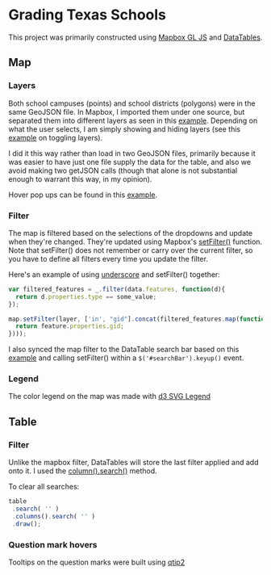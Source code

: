 # Grading Texas Schools

This project was primarily constructed using [Mapbox GL JS](https://www.mapbox.com/mapbox-gl-js/api/) and [DataTables](https://datatables.net/).

## Map

### Layers

Both school campuses (points) and school districts (polygons) were in the same GeoJSON file. In Mapbox, I imported them under one source, but separated them into different layers as seen in this [example](https://www.mapbox.com/mapbox-gl-js/example/multiple-geometries/). Depending on what the user selects, I am simply showing and hiding layers (see this [example](https://www.mapbox.com/mapbox-gl-js/example/toggle-layers/) on toggling layers).

I did it this way rather than load in two GeoJSON files, primarily because it was easier to have just one file supply the data for the table, and also we avoid making two getJSON calls (though that alone is not substantial enough to warrant this way, in my opinion).

Hover pop ups can be found in this [example](https://www.mapbox.com/mapbox-gl-js/example/popup-on-hover/).

### Filter

The map is filtered based on the selections of the dropdowns and update when they're changed. They're updated using Mapbox's [setFilter()](https://www.mapbox.com/mapbox-gl-js/api/#Map#setFilter) function. Note that setFilter() does not remember or carry over the current filter, so you have to define all filters every time you update the filter.

Here's an example of using [underscore](http://underscorejs.org/) and setFilter() together:

```javascript
var filtered_features = _.filter(data.features, function(d){
  return d.properties.type == some_value;
});

map.setFilter(layer, ['in', "gid"].concat(filtered_features.map(function(feature){
  return feature.properties.gid;
})));

```

I also synced the map filter to the DataTable search bar based on this [example](https://www.mapbox.com/mapbox-gl-js/example/filter-features-within-map-view/) and calling setFilter() within a `$('#searchBar').keyup()` event.

### Legend
The color legend on the map was made with [d3 SVG Legend](http://d3-legend.susielu.com/)

## Table

### Filter

Unlike the mapbox filter, DataTables will store the last filter applied and add onto it. I used the [column().search()](https://datatables.net/reference/api/column%28%29.search%28%29) method.

To clear all searches:

```javascript
table
 .search( '' )
 .columns().search( '' )
 .draw();
```

### Question mark hovers
Tooltips on the question marks were built using [qtip2](http://qtip2.com/)
